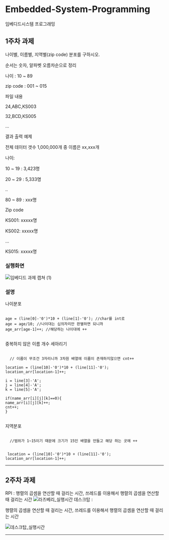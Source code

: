 # Embedded-System-Programming
임베디드시스템 프로그래밍

## 1주차 과제

나이별, 이름별, 지역별(zip code) 분포를 구하시오.


순서는 숫자, 알파벳 오름차순으로 정리

 

나이 : 10 ~ 89

zip code : 001 ~ 015

 


파일 내용

 

24,ABC,KS003

32,BCD,KS005

...


 

결과 출력 예제

 

전체 데이터 갯수 1,000,000개 중 이름은 xx,xxx개

 

나이:

10 ~ 19 : 3,423명

20 ~ 29 : 5,333명

..

80 ~ 89 : xxx명

 

Zip code

KS001: xxxxx명

KS002: xxxxx명

...

KS015: xxxxx명

### 실행화면

![임베디드 과제 캡쳐 (1)](https://user-images.githubusercontent.com/45057466/97445516-af1ee080-1970-11eb-8dd7-d07efaee4189.png)

### 설명


나이분포

<pre><code>
age = (line[0]-'0')*10 + (line[1]-'0'); //char를 int로
age = age/10; //나이대는 십의자리만 판별하면 되니까
age_arr[age-1]++; //해당하는 나이대에 ++
  
</code></pre>

중복하지 않은 이름 개수 세아리기
  <pre><code>
  // 이름이 무조건 3자리니까 3차원 배열에 이름이 존재하지않으면 cnt++
  
location = (line[10]-'0')*10 + (line[11]-'0');
location_arr[location-1]++;
		
i = line[3]-'A';
j = line[4]-'A';
k = line[5]-'A';
	
if(name_arr[i][j][k]==0){
name_arr[i][j][k]++;
cnt++;
}	
 
</code></pre>
지역분포
 <pre><code>
  //범위가 1~15이기 때문에 크기가 15인 배열을 만들고 해당 하는 곳에 ++
 

 location = (line[10]-'0')*10 + (line[11]-'0');
location_arr[location-1]++;
</code></pre>

-----------------------------------------------------------------
## 2주차 과제

RPI : 
 행렬의 곱셈을 연산할 때 걸리는 시간,
 쓰레드를 이용해서 행렬의 곱셈을 연산할 때 걸리는 시간
![라즈베리_실행시간](https://user-images.githubusercontent.com/45057466/97439853-0e2d2700-196a-11eb-8364-df1013842678.png)
데스크탑 : 

  행렬의 곱셈을 연산할 때 걸리는 시간,
 쓰레드를 이용해서 행렬의 곱셈을 연산할 때 걸리는 시간

![데스크탑_실행시간](https://user-images.githubusercontent.com/45057466/97439846-0cfbfa00-196a-11eb-959a-3a7c25073775.png)

------------------------------------------------------------------
